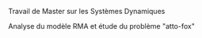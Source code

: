 Travail de Master sur les Systèmes Dynamiques

Analyse du modèle RMA et étude du problème "atto-fox"
